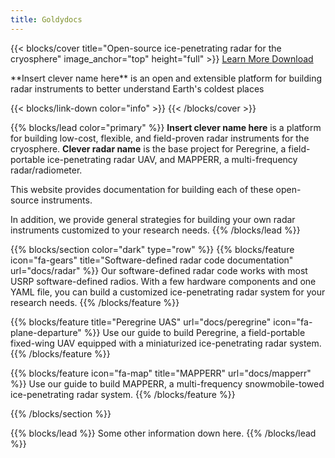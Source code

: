 ```yaml
---
title: Goldydocs
---
```


{{< blocks/cover title="Open-source ice-penetrating radar for the cryosphere" image_anchor="top" height="full" >}}
<a class="btn btn-lg btn-primary me-3 mb-4" href="docs/">
  Learn More <i class="fas fa-arrow-alt-circle-right ms-2"></i>
</a>
<a class="btn btn-lg btn-secondary me-3 mb-4" href="https://github.com/thomasteisberg/uhd_radar/">
  Download <i class="fab fa-github ms-2 "></i>
</a>
<p class="lead mt-5">**Insert clever name here** is an open and extensible platform for building radar instruments to better understand Earth's coldest places</p>
{{< blocks/link-down color="info" >}}
{{< /blocks/cover >}}


{{% blocks/lead color="primary" %}}
**Insert clever name here** is a platform for building low-cost, flexible,
and field-proven radar instruments for the cryosphere. **Clever radar name** is
the base project for Peregrine, a field-portable ice-penetrating radar UAV, and
MAPPERR, a multi-frequency radar/radiometer.

This website provides documentation for building each of these open-source
instruments.

In addition, we provide general strategies for building your own radar instruments
customized to your research needs.
{{% /blocks/lead %}}


{{% blocks/section color="dark" type="row" %}}
{{% blocks/feature icon="fa-gears" title="Software-defined radar code documentation" url="docs/radar" %}}
Our software-defined radar code works with most USRP software-defined radios.
With a few hardware components and one YAML file, you can build a customized
ice-penetrating radar system for your research needs.
{{% /blocks/feature %}}


{{% blocks/feature title="Peregrine UAS" url="docs/peregrine" icon="fa-plane-departure" %}}
Use our guide to build Peregrine, a field-portable fixed-wing UAV equipped with a miniaturized ice-penetrating radar system.
{{% /blocks/feature %}}


{{% blocks/feature icon="fa-map" title="MAPPERR" url="docs/mapperr" %}}
Use our guide to build MAPPERR, a multi-frequency snowmobile-towed ice-penetrating radar system.
{{% /blocks/feature %}}


{{% /blocks/section %}}

{{% blocks/lead %}}
Some other information down here.
{{% /blocks/lead %}}